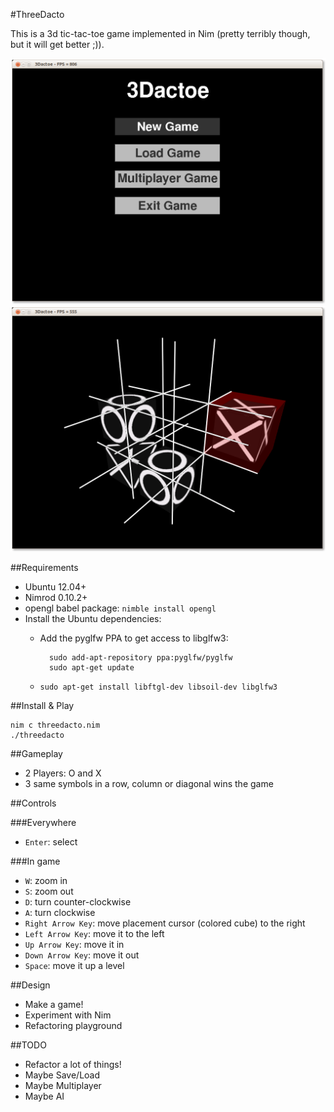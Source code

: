 #ThreeDacto

This is a 3d tic-tac-toe game implemented in Nim (pretty terribly though, but it will get better ;)).

![Start Screen](GameStart.png?raw=true)
![Gameplay](GamePlay.png?raw=true)

##Requirements

- Ubuntu 12.04+
- Nimrod 0.10.2+
- opengl babel package: `nimble install opengl`
- Install the Ubuntu dependencies:
    - Add the pyglfw PPA to get access to libglfw3:

            sudo add-apt-repository ppa:pyglfw/pyglfw
            sudo apt-get update

    - `sudo apt-get install libftgl-dev libsoil-dev libglfw3`

##Install & Play

    nim c threedacto.nim
    ./threedacto

##Gameplay

- 2 Players: O and X
- 3 same symbols in a row, column or diagonal wins the game

##Controls

###Everywhere
- `Enter`: select

###In game
- `W`: zoom in
- `S`: zoom out
- `D`: turn counter-clockwise
- `A`: turn clockwise
- `Right Arrow Key`: move placement cursor (colored cube) to the right
- `Left Arrow Key`: move it to the left
- `Up Arrow Key`: move it in
- `Down Arrow Key`: move it out
- `Space`: move it up a level

##Design

- Make a game!
- Experiment with Nim
- Refactoring playground

##TODO

- Refactor a lot of things!
- Maybe Save/Load
- Maybe Multiplayer
- Maybe AI
